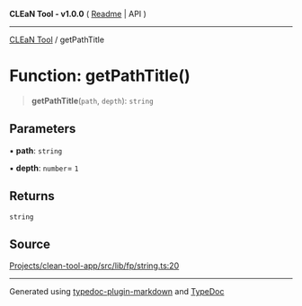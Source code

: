 **CLEaN Tool - v1.0.0** ( [Readme](../README.md) \| API )

***

[CLEaN Tool](../exports.md) / getPathTitle

# Function: getPathTitle()

> **getPathTitle**(`path`, `depth`): `string`

## Parameters

▪ **path**: `string`

▪ **depth**: `number`= `1`

## Returns

`string`

## Source

[Projects/clean-tool-app/src/lib/fp/string.ts:20](https://github.com/yuckyh/clean-tool-app/)

***

Generated using [typedoc-plugin-markdown](https://www.npmjs.com/package/typedoc-plugin-markdown) and [TypeDoc](https://typedoc.org/)
